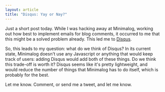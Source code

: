 ```yaml
---
layout: article
title: "Disqus: Yay or Nay?"
---
```


Just a short post today. While I was hacking away at Minimalog, working out
how best to implement emails for blog comments, it occurred to me that this
might be a solved problem already. This led me to
[Disqus](http://disqus.com/).

So, this leads to my question: what do we think of Disqus? In its current
state, Minimalog doesn't use any Javascript or anything that would keep track
of users: adding Disqus would add both of these things. Do we think this
trade-off is worth it? Disqus seems like it's pretty lightweight, and would
reduce the number of things that Minimalog has to do itself, which is
probably for the best.

Let me know. Comment, or send me a tweet, and let me know.

